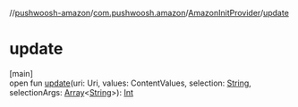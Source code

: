 //[pushwoosh-amazon](../../../index.md)/[com.pushwoosh.amazon](../index.md)/[AmazonInitProvider](index.md)/[update](update.md)

# update

[main]\
open fun [update](update.md)(uri: Uri, values: ContentValues, selection: [String](https://developer.android.com/reference/kotlin/java/lang/String.html), selectionArgs: [Array](https://kotlinlang.org/api/latest/jvm/stdlib/kotlin-stdlib/kotlin/-array/index.html)&lt;[String](https://developer.android.com/reference/kotlin/java/lang/String.html)&gt;): [Int](https://kotlinlang.org/api/latest/jvm/stdlib/kotlin-stdlib/kotlin/-int/index.html)
